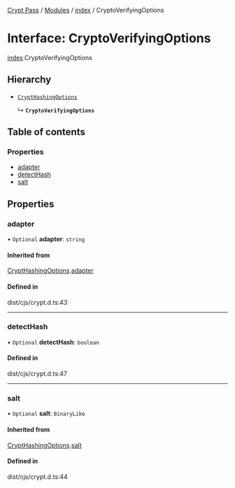 [Crypt Pass](../README.md) / [Modules](../modules.md) / [index](../modules/index.md) / CryptoVerifyingOptions

# Interface: CryptoVerifyingOptions

[index](../modules/index.md).CryptoVerifyingOptions

## Hierarchy

- [`CryptHashingOptions`](index.CryptHashingOptions.md)

  ↳ **`CryptoVerifyingOptions`**

## Table of contents

### Properties

- [adapter](index.CryptoVerifyingOptions.md#adapter)
- [detectHash](index.CryptoVerifyingOptions.md#detecthash)
- [salt](index.CryptoVerifyingOptions.md#salt)

## Properties

### adapter

• `Optional` **adapter**: `string`

#### Inherited from

[CryptHashingOptions](index.CryptHashingOptions.md).[adapter](index.CryptHashingOptions.md#adapter)

#### Defined in

dist/cjs/crypt.d.ts:43

___

### detectHash

• `Optional` **detectHash**: `boolean`

#### Defined in

dist/cjs/crypt.d.ts:47

___

### salt

• `Optional` **salt**: `BinaryLike`

#### Inherited from

[CryptHashingOptions](index.CryptHashingOptions.md).[salt](index.CryptHashingOptions.md#salt)

#### Defined in

dist/cjs/crypt.d.ts:44
